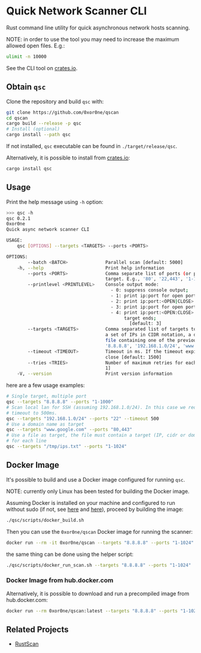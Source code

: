 # Quick Network Scanner CLI

Rust command line utility for quick asynchronous network hosts scanning.

NOTE: in order to use the tool you may need to increase the maximum allowed
open files. E.g.:

```bash
ulimit -n 10000
```

See the CLI tool on [crates.io](https://crates.io/crates/qsc).

## Obtain `qsc`

Clone the repository and build `qsc` with:

```bash
git clone https://github.com/0xor0ne/qscan
cd qscan
cargo build --release -p qsc
# Install (optional)
cargo install --path qsc
```

If not installed, `qsc` executable can be found in `./target/release/qsc`.

Alternatively, it is possible to install from [crates.io](https://crates.io/):

```bash
cargo install qsc
```

## Usage

Print the help message using `-h` option:

```bash
>>> qsc -h
qsc 0.2.1
0xor0ne
Quick async network scanner CLI

USAGE:
    qsc [OPTIONS] --targets <TARGETS> --ports <PORTS>

OPTIONS:
        --batch <BATCH>              Parallel scan [default: 5000]
    -h, --help                       Print help information
        --ports <PORTS>              Comma separate list of ports (or port ranges) to scan for each
                                     target. E.g., '80', '22,443', '1-1024,8080'
        --printlevel <PRINTLEVEL>    Console output mode:
                                       - 0: suppress console output;
                                       - 1: print ip:port for open ports at the end of the scan;
                                       - 2: print ip:port:<OPEN|CLOSE> at the end of the scan;
                                       - 3: print ip:port for open ports as soon as they are found;
                                       - 4: print ip:port:<OPEN:CLOSE> as soon as the scan for a
                                            target ends;
                                              [default: 3]
        --targets <TARGETS>          Comma separated list of targets to scan. A target can be an IP,
                                     a set of IPs in CIDR notation, a domain name or a path to a
                                     file containing one of the previous for each line. E.g.,
                                     '8.8.8.8', '192.168.1.0/24', 'www.google.com,/tmp/ips.txt'
        --timeout <TIMEOUT>          Timeout in ms. If the timeout expires the port is considered
                                     close [default: 1500]
        --tries <TRIES>              Number of maximum retries for each target:port pair [default:
                                     1]
    -V, --version                    Print version information

```

here are a few usage examples:

```bash
# Single target, multiple port
qsc --targets "8.8.8.8" --ports "1-1000"
# Scan local lan for SSH (assuming 192.168.1.0/24). In this case we reduce the
# timeout to 500ms.
qsc --targets "192.168.1.0/24" --ports "22" --timeout 500
# Use a domain name as target
qsc --targets "www.google.com" --ports "80,443"
# Use a file as target, the file must contain a target (IP, cidr or domain name)
# for each line
qsc --targets "/tmp/ips.txt" --ports "1-1024"
```

## Docker Image

It's possible to build and use a Docker image configured for running `qsc`.

NOTE: currently only Linux has been tested for building the Docker image.

Assuming Docker is installed on your machine and configured to run without sudo
(if not, see [here][1] and [here][2]), proceed by building the image:

```bash
./qsc/scripts/docker_build.sh
```

Then you can use the `0xor0ne/qscan` Docker image for running the scanner:

```bash
docker run --rm -it 0xor0ne/qscan --targets "8.8.8.8" --ports "1-1024"
```

the same thing can be done using the helper script:

```bash
./qsc/scripts/docker_run_scan.sh --targets "8.8.8.8" --ports "1-1024"
```

### Docker Image from hub.docker.com

Alternatively, it is possible to download and run a precompiled image from
hub.docker.com:

```bash
docker run --rm 0xor0ne/qscan:latest --targets "8.8.8.8" --ports "1-1024"
```

## Related Projects

* [RustScan](https://github.com/RustScan/RustScan)

[1]: https://docs.docker.com/engine/install/
[2]: https://docs.docker.com/engine/install/linux-postinstall/
